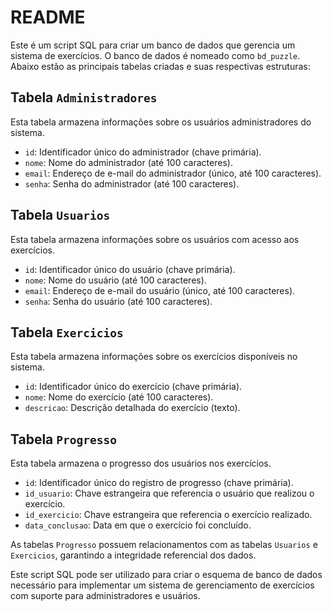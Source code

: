 # README

Este é um script SQL para criar um banco de dados que gerencia um sistema de exercícios. O banco de dados é nomeado como `bd_puzzle`. Abaixo estão as principais tabelas criadas e suas respectivas estruturas:

## Tabela `Administradores`
Esta tabela armazena informações sobre os usuários administradores do sistema.

- `id`: Identificador único do administrador (chave primária).
- `nome`: Nome do administrador (até 100 caracteres).
- `email`: Endereço de e-mail do administrador (único, até 100 caracteres).
- `senha`: Senha do administrador (até 100 caracteres).

## Tabela `Usuarios`
Esta tabela armazena informações sobre os usuários com acesso aos exercícios.

- `id`: Identificador único do usuário (chave primária).
- `nome`: Nome do usuário (até 100 caracteres).
- `email`: Endereço de e-mail do usuário (único, até 100 caracteres).
- `senha`: Senha do usuário (até 100 caracteres).

## Tabela `Exercicios`
Esta tabela armazena informações sobre os exercícios disponíveis no sistema.

- `id`: Identificador único do exercício (chave primária).
- `nome`: Nome do exercício (até 100 caracteres).
- `descricao`: Descrição detalhada do exercício (texto).

## Tabela `Progresso`
Esta tabela armazena o progresso dos usuários nos exercícios.

- `id`: Identificador único do registro de progresso (chave primária).
- `id_usuario`: Chave estrangeira que referencia o usuário que realizou o exercício.
- `id_exercicio`: Chave estrangeira que referencia o exercício realizado.
- `data_conclusao`: Data em que o exercício foi concluído.
  
As tabelas `Progresso` possuem relacionamentos com as tabelas `Usuarios` e `Exercicios`, garantindo a integridade referencial dos dados.

Este script SQL pode ser utilizado para criar o esquema de banco de dados necessário para implementar um sistema de gerenciamento de exercícios com suporte para administradores e usuários.